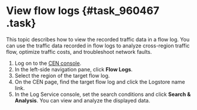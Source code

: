 # View flow logs {#task_960467 .task}

This topic describes how to view the recorded traffic data in a flow log. You can use the traffic data recorded in flow logs to analyze cross-region traffic flow, optimize traffic costs, and troubleshoot network faults.

1.  Log on to the [CEN console](https://partners-intl.console.aliyun.com/#/cbn).
2.  In the left-side navigation pane, click **Flow Logs**.
3.  Select the region of the target flow log.
4.  On the CEN page, find the target flow log and click the Logstore name link.
5.  In the Log Service console, set the search conditions and click **Search & Analysis**. You can view and analyze the displayed data.

